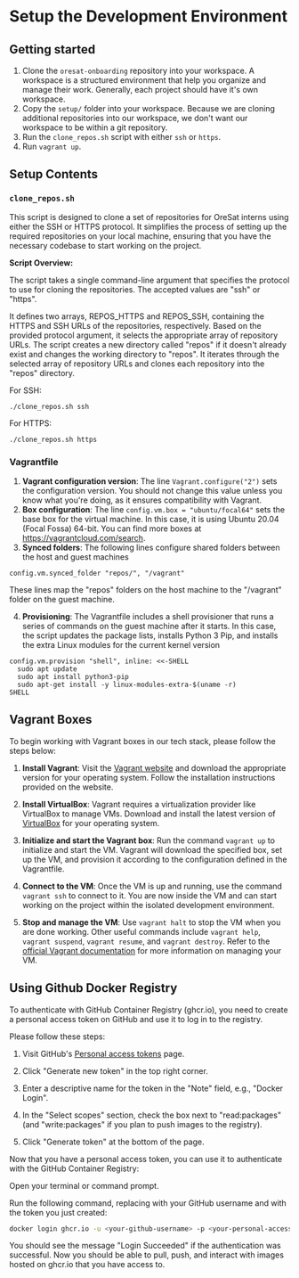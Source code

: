 # Setup the Development Environment

## Getting started
1. Clone the `oresat-onboarding` repository into your workspace. A workspace is a structured environment that help
you organize and manage their work. Generally, each project should have it's own workspace. 
2. Copy the `setup/` folder into your workspace. Because we are cloning additional repositories into our workspace,
we don't want our workspace to be within a git repository. 
3. Run the `clone_repos.sh` script with either `ssh` or `https`. 
4. Run `vagrant up`. 

## Setup Contents
### `clone_repos.sh`
This script is designed to clone a set of repositories for OreSat interns using either the SSH or HTTPS protocol. 
It simplifies the process of setting up the required repositories on your local machine, ensuring that you have the 
necessary codebase to start working on the project.

**Script Overview:**

The script takes a single command-line argument that specifies the protocol to use for cloning the repositories. 
The accepted values are "ssh" or "https".

It defines two arrays, REPOS_HTTPS and REPOS_SSH, containing the HTTPS and SSH URLs of the repositories, respectively.
Based on the provided protocol argument, it selects the appropriate array of repository URLs.
The script creates a new directory called "repos" if it doesn't already exist and changes the working directory to "repos".
It iterates through the selected array of repository URLs and clones each repository into the "repos" directory.

For SSH:
```
./clone_repos.sh ssh
```
For HTTPS:
```
./clone_repos.sh https
```

### Vagrantfile

1. **Vagrant configuration version**: The line `Vagrant.configure("2")` sets the configuration version.
   You should not change this value unless you know what you're doing, as it ensures compatibility with Vagrant.
2. **Box configuration**: The line `config.vm.box = "ubuntu/focal64"` sets the base box for the virtual machine.
   In this case, it is using Ubuntu 20.04 (Focal Fossa) 64-bit. You can find more boxes at https://vagrantcloud.com/search.
3. **Synced folders**: The following lines configure shared folders between the host and guest machines
```
config.vm.synced_folder "repos/", "/vagrant"
```
These lines map the "repos" folders on the host machine to the "/vagrant" folder on the guest machine.

4. **Provisioning**: The Vagrantfile includes a shell provisioner that runs a series of commands on the guest machine
   after it starts. In this case, the script updates the package lists, installs Python 3 Pip, and installs the extra
   Linux modules for the current kernel version
```
config.vm.provision "shell", inline: <<-SHELL
  sudo apt update
  sudo apt install python3-pip
  sudo apt-get install -y linux-modules-extra-$(uname -r)
SHELL
```

## Vagrant Boxes

To begin working with Vagrant boxes in our tech stack, please follow the steps below:

1. **Install Vagrant**: Visit the [Vagrant website](https://www.vagrantup.com/downloads) and download the appropriate version
   for your operating system. Follow the installation instructions provided on the website.

2. **Install VirtualBox**: Vagrant requires a virtualization provider like VirtualBox to manage VMs. Download and
   install the latest version of [VirtualBox](https://www.virtualbox.org/wiki/Downloads) for your operating system.

3. **Initialize and start the Vagrant box**: Run the command `vagrant up` to initialize and start the VM.
   Vagrant will download the specified box, set up the VM, and provision it according to the configuration
   defined in the Vagrantfile.

4. **Connect to the VM**: Once the VM is up and running, use the command `vagrant ssh` to connect to it.
   You are now inside the VM and can start working on the project within the isolated development environment.

5. **Stop and manage the VM**: Use `vagrant halt` to stop the VM when you are done working.
   Other useful commands include `vagrant help`, `vagrant suspend`, `vagrant resume`, and `vagrant destroy`.
   Refer to the [official Vagrant documentation](https://www.vagrantup.com/docs) for more information on managing your VM.

## Using Github Docker Registry

To authenticate with GitHub Container Registry (ghcr.io), you need to create a personal access token on GitHub and use
it to log in to the registry.

Please follow these steps:

1. Visit GitHub's [Personal access tokens](https://github.com/settings/tokens) page.

2. Click "Generate new token" in the top right corner.

3. Enter a descriptive name for the token in the "Note" field, e.g., "Docker Login".

4. In the "Select scopes" section, check the box next to "read:packages" (and "write:packages" if you plan 
to push images to the registry).

6. Click "Generate token" at the bottom of the page.

Now that you have a personal access token, you can use it to authenticate with the GitHub Container Registry:

Open your terminal or command prompt.

Run the following command, replacing <your-github-username> with your GitHub username and <your-personal-access-token> 
with the token you just created:

```bash
docker login ghcr.io -u <your-github-username> -p <your-personal-access-token>
```

You should see the message "Login Succeeded" if the authentication was successful. Now you should be able to pull, 
push, and interact with images hosted on ghcr.io that you have access to.